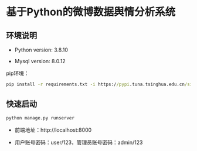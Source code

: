 # 基于Python的微博数据舆情分析系统

## 环境说明

- Python version: 3.8.10

- Mysql version: 8.0.12

pip环境：

```cmd
pip install -r requirements.txt -i https://pypi.tuna.tsinghua.edu.cn/simple
```

## 快速启动

```cmd
python manage.py runserver
```

- 前端地址：http://localhost:8000

- 用户账号密码：user/123，管理员账号密码：admin/123
